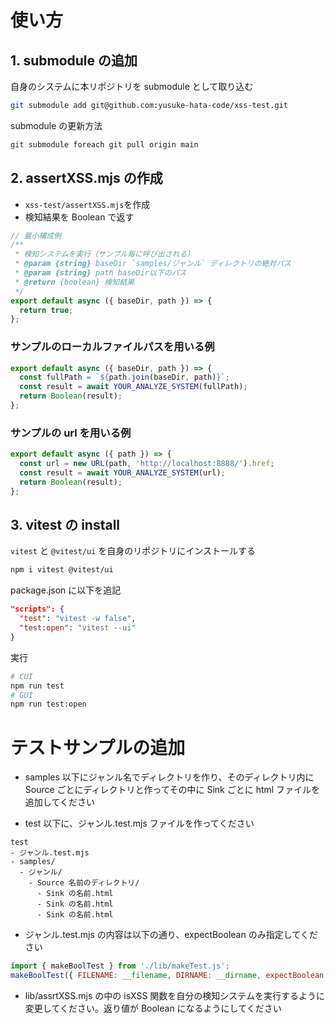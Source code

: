 # 使い方

## 1. submodule の追加

自身のシステムに本リポジトリを submodule として取り込む

```bash
git submodule add git@github.com:yusuke-hata-code/xss-test.git
```

submodule の更新方法

```bash
git submodule foreach git pull origin main
```

## 2. assertXSS.mjs の作成

- `xss-test/assertXSS.mjs`を作成
- 検知結果を Boolean で返す

```javascript
// 最小構成例
/**
 * 検知システムを実行（サンプル毎に呼び出される）
 * @param {string} baseDir `samples/ジャンル` ディレクトリの絶対パス
 * @param {string} path baseDir以下のパス
 * @return {boolean} 検知結果
 */
export default async ({ baseDir, path }) => {
  return true;
};
```

### サンプルのローカルファイルパスを用いる例

```javascript
export default async ({ baseDir, path }) => {
  const fullPath = `${path.join(baseDir, path)}`;
  const result = await YOUR_ANALYZE_SYSTEM(fullPath);
  return Boolean(result);
};
```

### サンプルの url を用いる例

```javascript
export default async ({ path }) => {
  const url = new URL(path, 'http://localhost:8888/').href;
  const result = await YOUR_ANALYZE_SYSTEM(url);
  return Boolean(result);
};
```

## 3. vitest の install

`vitest` と `@vitest/ui` を自身のリポジトリにインストールする

```bash
npm i vitest @vitest/ui
```

package.json に以下を追記

```json
"scripts": {
  "test": "vitest -w false",
  "test:open": "vitest --ui"
}
```

実行

```bash
# CUI
npm run test
# GUI
npm run test:open
```

# テストサンプルの追加

- samples 以下にジャンル名でディレクトリを作り、そのディレクトリ内に Source ごとにディレクトリと作ってその中に Sink ごとに html ファイルを追加してください

- test 以下に、ジャンル.test.mjs ファイルを作ってください

```text
test
- ジャンル.test.mjs
- samples/
  - ジャンル/
    - Source 名前のディレクトリ/
      - Sink の名前.html
      - Sink の名前.html
      - Sink の名前.html
```

- ジャンル.test.mjs の内容は以下の通り、expectBoolean のみ指定してください

```javascript
import { makeBoolTest } from './lib/makeTest.js';
makeBoolTest({ FILENAME: __filename, DIRNAME: __dirname, expectBoolean: true }
```

- lib/assrtXSS.mjs の中の isXSS 関数を自分の検知システムを実行するように変更してください。返り値が Boolean になるようにしてください
